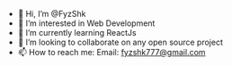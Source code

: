 - 👋 Hi, I’m @FyzShk
- 👀 I’m interested in Web Development 
- 🌱 I’m currently learning ReactJs
- 💞️ I’m looking to collaborate on any open source project
- 📫 How to reach me: Email: fyzshk777@gmail.com 

<!---
FyzShk/FyzShk is a ✨ special ✨ repository because its `README.md` (this file) appears on your GitHub profile.
You can click the Preview link to take a look at your changes.
--->
